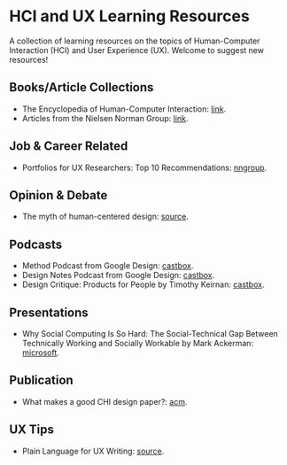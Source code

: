 # HCI and UX Learning Resources
A collection of learning resources on the topics of Human-Computer Interaction (HCI) and User Experience (UX). Welcome to suggest new resources!


## Books/Article Collections
* The Encyclopedia of Human-Computer Interaction: [link](https://www.interaction-design.org/literature/book/the-encyclopedia-of-human-computer-interaction-2nd-ed).
* Articles from the Nielsen Norman Group: [link](https://www.nngroup.com/articles/).

## Job & Career Related
* Portfolios for UX Researchers: Top 10 Recommendations: [nngroup](https://www.nngroup.com/articles/ux-researcher-portfolio/).

## Opinion & Debate
* The myth of human-centered design: [source](https://www.fastcompany.com/90208681/the-myth-of-human-centered-design).



## Podcasts

* Method Podcast from Google Design: [castbox](https://castbox.fm/channel/Method-Podcast-from-Google-Design-id977288).
* Design Notes Podcast from Google Design: [castbox](https://castbox.fm/channel/Design-Notes-Podcast-from-Google-Design-id970862).
* Design Critique: Products for People by Timothy Keirnan: [castbox](https://castbox.fm/channel/Design-Critique%3A-Products-for-People-id4370).

## Presentations
* Why Social Computing Is So Hard: The Social-Technical Gap Between Technically Working and Socially Workable by Mark Ackerman: [microsoft](https://www.microsoft.com/en-us/research/video/why-social-computing-is-so-hard-the-social-technical-gap-between-technically-working-and-socially-workable/).


## Publication
* What makes a good CHI design paper?: [acm](https://interactions.acm.org/archive/view/may-june-2017/what-makes-a-good-chi-design-paper).


## UX Tips
* Plain Language for UX Writing: [source](https://uxdesign.cc/use-plain-language-in-ux-writing-d7d5b0ea35f1).



